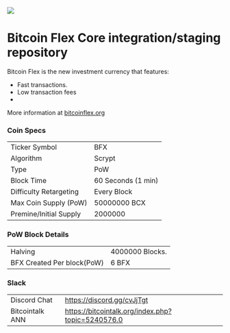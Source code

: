 <img src="https://bitcoinflex.org/assets/medium.png">

Bitcoin Flex Core integration/staging repository
=====================================


Bitcoin Flex is the new investment currency that features:

- Fast transactions.
- Low transaction fees
- 

More information at [bitcoinflex.org](http://www.bitcoinflex.org)

### Coin Specs
<table>
<tr><td>Ticker Symbol</td><td>BFX</td></tr>
<tr><td>Algorithm</td><td>Scrypt</td></tr>
<tr><td>Type</td><td>PoW</td></tr>
<tr><td>Block Time</td><td>60 Seconds (1 min)</td></tr>
<tr><td>Difficulty Retargeting</td><td>Every Block</td></tr>
<tr><td>Max Coin Supply (PoW)</td><td>50000000 BCX</td></tr>
<tr><td>Premine/Initial Supply</td><td>2000000</td></tr>



</table>





### PoW Block Details
<table>
<tr><td>Halving</td><td>4000000 Blocks.</td></tr>
 <tr><td>BFX Created Per block(PoW)</td><td>6 BFX</td></tr>
</table>


### Slack
<table>
<tr><td>Discord Chat</td><td><a href="https://discord.gg/cvJjTgt">https://discord.gg/cvJjTgt</a></td></tr>
<tr><td>Bitcointalk ANN</td><td><a href="https://bitcointalk.org/index.php?topic=5240576.0">https://bitcointalk.org/index.php?topic=5240576.0</a></td></tr>

</table>




